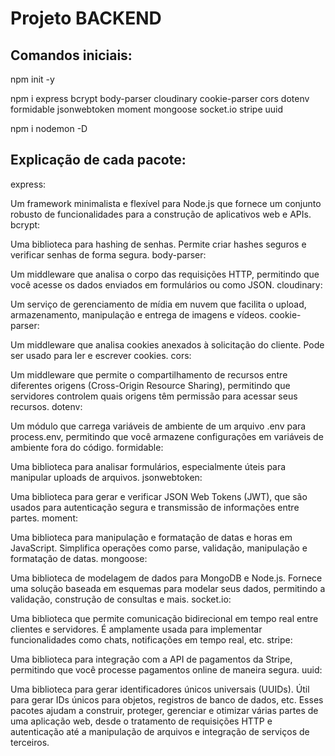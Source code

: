 # Projeto BACKEND

## Comandos iniciais:

npm init -y

npm i express bcrypt body-parser cloudinary cookie-parser cors dotenv formidable jsonwebtoken moment mongoose socket.io stripe uuid

npm i nodemon -D

## Explicação de cada pacote:

express:

Um framework minimalista e flexível para Node.js que fornece um conjunto robusto de funcionalidades para a construção de aplicativos web e APIs.
bcrypt:

Uma biblioteca para hashing de senhas. Permite criar hashes seguros e verificar senhas de forma segura.
body-parser:

Um middleware que analisa o corpo das requisições HTTP, permitindo que você acesse os dados enviados em formulários ou como JSON.
cloudinary:

Um serviço de gerenciamento de mídia em nuvem que facilita o upload, armazenamento, manipulação e entrega de imagens e vídeos.
cookie-parser:

Um middleware que analisa cookies anexados à solicitação do cliente. Pode ser usado para ler e escrever cookies.
cors:

Um middleware que permite o compartilhamento de recursos entre diferentes origens (Cross-Origin Resource Sharing), permitindo que servidores controlem quais origens têm permissão para acessar seus recursos.
dotenv:

Um módulo que carrega variáveis de ambiente de um arquivo .env para process.env, permitindo que você armazene configurações em variáveis de ambiente fora do código.
formidable:

Uma biblioteca para analisar formulários, especialmente úteis para manipular uploads de arquivos.
jsonwebtoken:

Uma biblioteca para gerar e verificar JSON Web Tokens (JWT), que são usados para autenticação segura e transmissão de informações entre partes.
moment:

Uma biblioteca para manipulação e formatação de datas e horas em JavaScript. Simplifica operações como parse, validação, manipulação e formatação de datas.
mongoose:

Uma biblioteca de modelagem de dados para MongoDB e Node.js. Fornece uma solução baseada em esquemas para modelar seus dados, permitindo a validação, construção de consultas e mais.
socket.io:

Uma biblioteca que permite comunicação bidirecional em tempo real entre clientes e servidores. É amplamente usada para implementar funcionalidades como chats, notificações em tempo real, etc.
stripe:

Uma biblioteca para integração com a API de pagamentos da Stripe, permitindo que você processe pagamentos online de maneira segura.
uuid:

Uma biblioteca para gerar identificadores únicos universais (UUIDs). Útil para gerar IDs únicos para objetos, registros de banco de dados, etc.
Esses pacotes ajudam a construir, proteger, gerenciar e otimizar várias partes de uma aplicação web, desde o tratamento de requisições HTTP e autenticação até a manipulação de arquivos e integração de serviços de terceiros.
